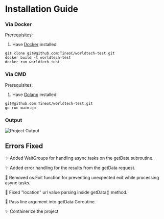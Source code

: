# Installation Guide

### Via Docker

Prerequisites:

1. Have [Docker](https://www.docker.com/ 'Docker official website') installed

```
git clone git@github.com:TineoC/worldtech-test.git
docker build -t worldtech-test
docker run worldtech-test
```

### Via CMD

Prerequisites:

1. Have [Golang](https://go.dev/ 'Golang official docs') installed

```
git@github.com:TineoC/worldtech-test.git
go run main.go
```

### Output

![Project Output](https://github.com/TineoC/worldtech-test/blob/main/image/README/1714658490723.png "Project Output")

## Errors Fixed

✨ Added WaitGroups for handling async tasks on the getData subroutine.

✨ Added error handling for the results from the getData request.

🐛 Removed os.Exit function for preventing unexpected exit while processing async tasks.

🐛 Fixed "location" url value parsing inside getData() method.

🐛 Pass line argument into getData Goroutine.

✨ Containerize the project

